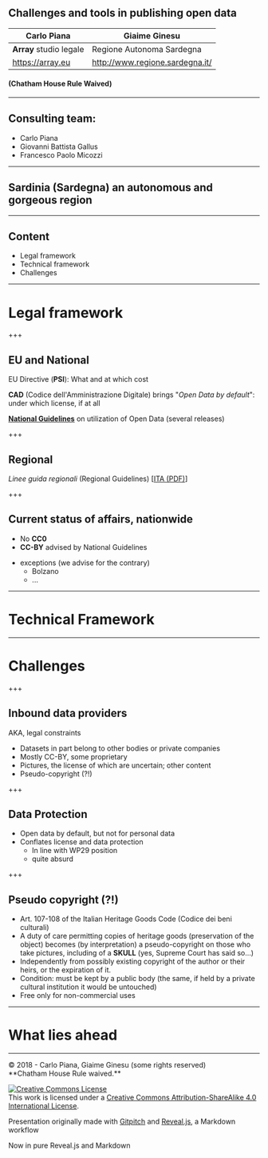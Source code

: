## Challenges and tools in publishing open data
  <!-- .slide: data-background-image="markdown/assets/projects.png" data-background-size="600px" data-background-color=" " data-background-position="top 20px center" -->

Carlo Piana    |  Giaime Ginesu
--|--
**Array** studio legale  |  Regione Autonoma Sardegna
  https://array.eu   |  http://www.regione.sardegna.it/

#### (Chatham House Rule Waived)

---
  <!-- .slide: data-background-image="markdown/assets/projects.png" data-background-size="600px" data-background-color=" " data-background-position="top 20px center" -->

## Consulting team:

* Carlo Piana
* Giovanni Battista Gallus
* Francesco Paolo Micozzi

---
  <!-- .slide: data-background-image="markdown/assets/projects.png" data-background-size="600px" data-background-color=" " data-background-position="top 20px center" -->


## Sardinia (Sardegna) an autonomous and gorgeous region

---

## Content

<ul>
<li class="fragment">Legal framework </li>
<li class="fragment">Technical framework </li>
<li class="fragment">Challenges </li>
</ul>

---

# Legal framework

+++

## EU and National

EU Directive (**PSI**): What and at which cost

**CAD** (Codice dell'Amministrazione Digitale) brings "_Open Data by default_": under which license, if at all

[**National Guidelines**](http://lg-patrimonio-pubblico.readthedocs.io/it/latest/index.html) on utilization of Open Data (several releases)

+++

## Regional

_Linee guida regionali_ (Regional Guidelines) [[ITA (PDF)][1c94ddee]]

  [1c94ddee]: http://opendata.regione.sardegna.it/informazioni "Introductory page with link to PDF"

+++

## Current status of affairs, nationwide

* No **CC0**
* **CC-BY** advised by National Guidelines
- exceptions (we advise for the contrary)
    - Bolzano
    - ...

---

# Technical Framework

---

# Challenges

+++

## Inbound data providers

AKA, legal constraints
* Datasets in part belong to other bodies or private companies
* Mostly CC-BY, some proprietary
* Pictures, the license of which are uncertain; other content
* Pseudo-copyright (?!)



+++

## Data Protection

- Open data by default, but not for personal data
- Conflates  license and data protection
    - In line with WP29 position
    - quite absurd

+++

## Pseudo copyright (?!)

- Art. 107-108 of the Italian Heritage Goods Code (Codice dei beni culturali)
- A duty of care permitting copies of heritage goods (preservation of the object) becomes (by interpretation) a pseudo-copyright on those who take pictures, including of a <span class="fragment"> **SKULL** (yes, Supreme Court has said so...)</span>
- Independently from possibly existing copyright of the author or their heirs, or the expiration of it.
- Condition: must be kept by a public body (the same, if held by a private cultural institution it would be untouched)
- Free only for non-commercial uses

---

# What lies ahead

---

<div class="bottom">
<p>© 2018 - Carlo Piana, Giaime Ginesu (some rights reserved) <br/> **Chatham House Rule waived.**</p>

<a rel="license" href="http://creativecommons.org/licenses/by-sa/4.0/"><img alt="Creative Commons License" style="border-width:0" src="https://i.creativecommons.org/l/by-sa/4.0/88x31.png" /></a><br />This work is licensed under a <a rel="license" href="http://creativecommons.org/licenses/by-sa/4.0/">Creative Commons Attribution-ShareAlike 4.0 International License</a>.  


Presentation originally made with [Gitpitch](https://gitpitch.com/) and [Reveal.js][81aa3153], a Markdown workflow

<p>Now in pure Reveal.js and Markdown</p>

</div>

  [81aa3153]: https://revealjs.com/ "Reveal"
